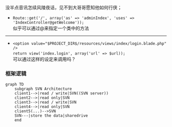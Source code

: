 没半点音讯怎续风陵夜话，见不到大哥哥愿知他如何行侠； 
* `Route::get('/', array('as' => 'adminIndex', 'uses' => 'IndexController@getWelcome'));`  
似乎可以通过@来指定一个类中的方法
----
* `<option value="$PROJECT_DIR$/resources/views/index/login.blade.php" />`  
    `return view('index.login', array('url' => $url));`   
    可以通过这样的设定来调用吗？

### 框架逻辑   
```mermaid
graph TD
    subgraph SVN Architecture
    client1-->|read / write|SVN((SVN server))
    client2-->|read only|SVN
    client3-->|read / write|SVN
    client4-->|read only|SVN
    client5(...)-->SVN
    SVN---|store the data|sharedrive
    end
```